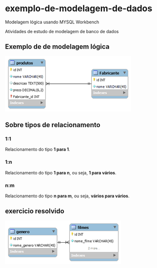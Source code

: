 # exemplo-de-modelagem-de-dados
 Modelagem lógica usando MYSQL Workbench

 Atividades de estudo de modelagem de banco de dados

 ## Exemplo de de modelagem lógica
 !["modelo lógico do sistema de vendas](image-logica.png)

 ## Sobre tipos de relacionamento

 ### 1:1

 Relacionamento do tipo **1 para 1**.

 ### 1:n

 Relacionamento do tipo **1 para n**, ou seja, **1 para vários**.
 ### n:m

 Relacionamento do tipo **n para m**, ou seja, **vários para vários**.

## exercicio resolvido
!["modelo lógico do sistema de vendas](filmes.png)